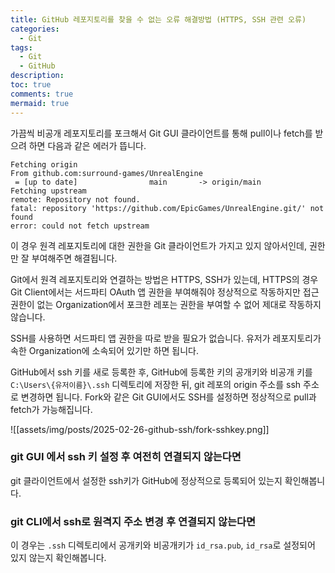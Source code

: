 ```yaml
---
title: GitHub 레포지토리를 찾을 수 없는 오류 해결방법 (HTTPS, SSH 관련 오류)
categories:
  - Git
tags:
  - Git
  - GitHub
description: 
toc: true
comments: true
mermaid: true
---
```

가끔씩 비공개 레포지토리를 포크해서 Git GUI 클라이언트를 통해 pull이나 fetch를 받으려 하면 다음과 같은 에러가 뜹니다.

```shell
Fetching origin  
From github.com:surround-games/UnrealEngine  
 = [up to date]                main       -> origin/main  
Fetching upstream  
remote: Repository not found.  
fatal: repository 'https://github.com/EpicGames/UnrealEngine.git/' not found  
error: could not fetch upstream
```

이 경우 원격 레포지토리에 대한 권한을 Git 클라이언트가 가지고 있지 않아서인데, 권한만 잘 부여해주면 해결됩니다.

Git에서 원격 레포지토리와 연결하는 방법은 HTTPS, SSH가 있는데, HTTPS의 경우 Git Client에서는 서드파티 OAuth 앱 권한을 부여해줘야 정상적으로 작동하지만 접근 권한이 없는 Organization에서 포크한 레포는 권한을 부여할 수 없어 제대로 작동하지 않습니다.

SSH를 사용하면 서드파티 앱 권한을 따로 받을 필요가 없습니다. 유저가 레포지토리가 속한 Organization에 소속되어 있기만 하면 됩니다.

GitHub에서 ssh 키를 새로 등록한 후, GitHub에 등록한 키의 공개키와 비공개 키를 `C:\Users\{유저이름}\.ssh` 디렉토리에 저장한 뒤, git 레포의 origin 주소를 ssh 주소로 변경하면 됩니다. Fork와 같은 Git GUI에서도 SSH를 설정하면 정상적으로 pull과 fetch가 가능해집니다.

![[assets/img/posts/2025-02-26-github-ssh/fork-sshkey.png]]

### git GUI 에서 ssh 키 설정 후 여전히 연결되지 않는다면

git 클라이언트에서 설정한 ssh키가 GitHub에 정상적으로 등록되어 있는지 확인해봅니다.

### git CLI에서 ssh로 원격지 주소 변경 후 연결되지 않는다면

이 경우는 `.ssh` 디렉토리에서 공개키와 비공개키가 `id_rsa.pub`, `id_rsa`로 설정되어 있지 않는지 확인해봅니다.